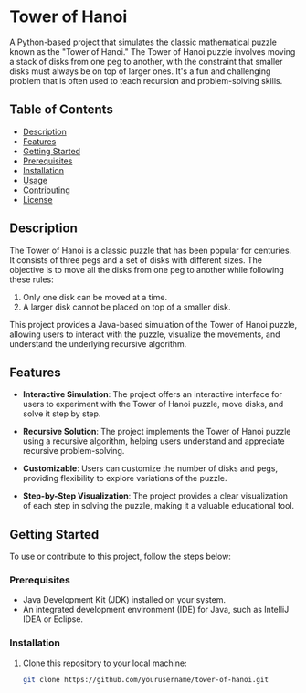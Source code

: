 # Tower of Hanoi



A Python-based project that simulates the classic mathematical puzzle known as the "Tower of Hanoi." The Tower of Hanoi puzzle involves moving a stack of disks from one peg to another, with the constraint that smaller disks must always be on top of larger ones. It's a fun and challenging problem that is often used to teach recursion and problem-solving skills.

## Table of Contents
- [Description](#description)
- [Features](#features)
- [Getting Started](#getting-started)
- [Prerequisites](#prerequisites)
- [Installation](#installation)
- [Usage](#usage)
- [Contributing](#contributing)
- [License](#license)

## Description
The Tower of Hanoi is a classic puzzle that has been popular for centuries. It consists of three pegs and a set of disks with different sizes. The objective is to move all the disks from one peg to another while following these rules:
1. Only one disk can be moved at a time.
2. A larger disk cannot be placed on top of a smaller disk.

This project provides a Java-based simulation of the Tower of Hanoi puzzle, allowing users to interact with the puzzle, visualize the movements, and understand the underlying recursive algorithm.

## Features
- **Interactive Simulation**: The project offers an interactive interface for users to experiment with the Tower of Hanoi puzzle, move disks, and solve it step by step.

- **Recursive Solution**: The project implements the Tower of Hanoi puzzle using a recursive algorithm, helping users understand and appreciate recursive problem-solving.

- **Customizable**: Users can customize the number of disks and pegs, providing flexibility to explore variations of the puzzle.

- **Step-by-Step Visualization**: The project provides a clear visualization of each step in solving the puzzle, making it a valuable educational tool.

## Getting Started
To use or contribute to this project, follow the steps below:

### Prerequisites
- Java Development Kit (JDK) installed on your system.
- An integrated development environment (IDE) for Java, such as IntelliJ IDEA or Eclipse.

### Installation
1. Clone this repository to your local machine:

   ```sh
   git clone https://github.com/yourusername/tower-of-hanoi.git
